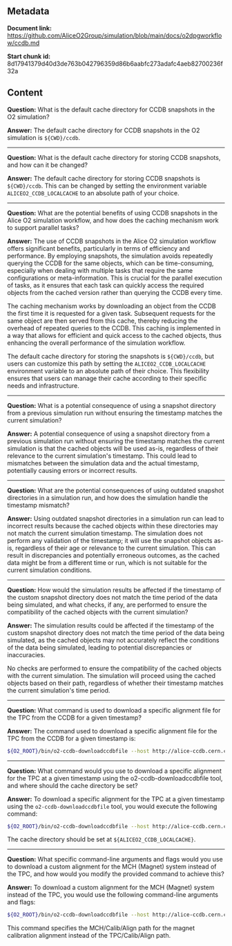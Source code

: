 ## Metadata

**Document link:** https://github.com/AliceO2Group/simulation/blob/main/docs/o2dpgworkflow/ccdb.md

**Start chunk id:** 8d17941379d40d3de763b042796359d86b6aabfc273adafc4aeb82700236f32a

## Content

**Question:** What is the default cache directory for CCDB snapshots in the O2 simulation?

**Answer:** The default cache directory for CCDB snapshots in the O2 simulation is `${CWD}/ccdb`.

---

**Question:** What is the default cache directory for storing CCDB snapshots, and how can it be changed?

**Answer:** The default cache directory for storing CCDB snapshots is `${CWD}/ccdb`. This can be changed by setting the environment variable `ALICEO2_CCDB_LOCALCACHE` to an absolute path of your choice.

---

**Question:** What are the potential benefits of using CCDB snapshots in the Alice O2 simulation workflow, and how does the caching mechanism work to support parallel tasks?

**Answer:** The use of CCDB snapshots in the Alice O2 simulation workflow offers significant benefits, particularly in terms of efficiency and performance. By employing snapshots, the simulation avoids repeatedly querying the CCDB for the same objects, which can be time-consuming, especially when dealing with multiple tasks that require the same configurations or meta-information. This is crucial for the parallel execution of tasks, as it ensures that each task can quickly access the required objects from the cached version rather than querying the CCDB every time.

The caching mechanism works by downloading an object from the CCDB the first time it is requested for a given task. Subsequent requests for the same object are then served from this cache, thereby reducing the overhead of repeated queries to the CCDB. This caching is implemented in a way that allows for efficient and quick access to the cached objects, thus enhancing the overall performance of the simulation workflow.

The default cache directory for storing the snapshots is `${CWD}/ccdb`, but users can customize this path by setting the `ALICEO2_CCDB_LOCALCACHE` environment variable to an absolute path of their choice. This flexibility ensures that users can manage their cache according to their specific needs and infrastructure.

---

**Question:** What is a potential consequence of using a snapshot directory from a previous simulation run without ensuring the timestamp matches the current simulation?

**Answer:** A potential consequence of using a snapshot directory from a previous simulation run without ensuring the timestamp matches the current simulation is that the cached objects will be used as-is, regardless of their relevance to the current simulation's timestamp. This could lead to mismatches between the simulation data and the actual timestamp, potentially causing errors or incorrect results.

---

**Question:** What are the potential consequences of using outdated snapshot directories in a simulation run, and how does the simulation handle the timestamp mismatch?

**Answer:** Using outdated snapshot directories in a simulation run can lead to incorrect results because the cached objects within these directories may not match the current simulation timestamp. The simulation does not perform any validation of the timestamp; it will use the snapshot objects as-is, regardless of their age or relevance to the current simulation. This can result in discrepancies and potentially erroneous outcomes, as the cached data might be from a different time or run, which is not suitable for the current simulation conditions.

---

**Question:** How would the simulation results be affected if the timestamp of the custom snapshot directory does not match the time period of the data being simulated, and what checks, if any, are performed to ensure the compatibility of the cached objects with the current simulation?

**Answer:** The simulation results could be affected if the timestamp of the custom snapshot directory does not match the time period of the data being simulated, as the cached objects may not accurately reflect the conditions of the data being simulated, leading to potential discrepancies or inaccuracies.

No checks are performed to ensure the compatibility of the cached objects with the current simulation. The simulation will proceed using the cached objects based on their path, regardless of whether their timestamp matches the current simulation's time period.

---

**Question:** What command is used to download a specific alignment file for the TPC from the CCDB for a given timestamp?

**Answer:** The command used to download a specific alignment file for the TPC from the CCDB for a given timestamp is:

```bash
${O2_ROOT}/bin/o2-ccdb-downloadccdbfile --host http://alice-ccdb.cern.ch -p TPC/Calib/Align --timestamp <timestamp> -d ${ALICEO2_CCDB_LOCALCACHE}
```

---

**Question:** What command would you use to download a specific alignment for the TPC at a given timestamp using the o2-ccdb-downloadccdbfile tool, and where should the cache directory be set?

**Answer:** To download a specific alignment for the TPC at a given timestamp using the `o2-ccdb-downloadccdbfile` tool, you would execute the following command:

```bash
${O2_ROOT}/bin/o2-ccdb-downloadccdbfile --host http://alice-ccdb.cern.ch -p TPC/Calib/Align --timestamp <timestamp> -d ${ALICEO2_CCDB_LOCALCACHE}
```

The cache directory should be set at `${ALICEO2_CCDB_LOCALCACHE}`.

---

**Question:** What specific command-line arguments and flags would you use to download a custom alignment for the MCH (Magnet) system instead of the TPC, and how would you modify the provided command to achieve this?

**Answer:** To download a custom alignment for the MCH (Magnet) system instead of the TPC, you would use the following command-line arguments and flags:

```bash
${O2_ROOT}/bin/o2-ccdb-downloadccdbfile --host http://alice-ccdb.cern.ch -p MCH/Calib/Align --timestamp <timestamp> -d ${ALICEO2_CCDB_LOCALCACHE}
```

This command specifies the MCH/Calib/Align path for the magnet calibration alignment instead of the TPC/Calib/Align path.